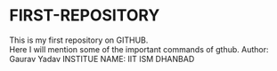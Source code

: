 # FIRST-REPOSITORY
This is my first repository on GITHUB.
<br>
Here I will mention some of the important commands of gthub.
Author: Gaurav Yadav
INSTITUE NAME: IIT ISM DHANBAD

